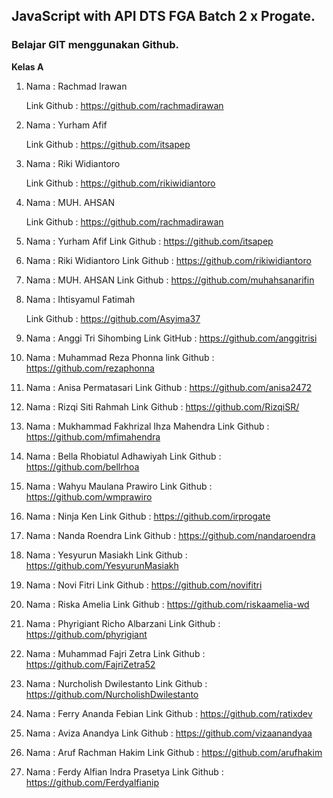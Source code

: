 ## JavaScript with API DTS FGA Batch 2 x Progate.

<h3>Belajar GIT menggunakan Github.</h3>

**Kelas A**

1. Nama : Rachmad Irawan 
    
    Link Github : https://github.com/rachmadirawan

2. Nama : Yurham Afif
    
    Link Github : https://github.com/itsapep

3. Nama : Riki Widiantoro
    
    Link Github : https://github.com/rikiwidiantoro

4. Nama : MUH. AHSAN
    
    Link Github : https://github.com/rachmadirawan

5. Nama : Yurham Afif
    Link Github : https://github.com/itsapep

6. Nama : Riki Widiantoro
    Link Github : https://github.com/rikiwidiantoro

7. Nama : MUH. AHSAN
    Link Github : https://github.com/muhahsanarifin

8. Nama : Ihtisyamul Fatimah
    
    Link Github : https://github.com/Asyima37

9. Nama : Anggi Tri Sihombing
    Link GitHub : https://github.com/anggitrisi

10. Nama : Muhammad Reza Phonna
    link Github : https://github.com/rezaphonna

11. Nama : Anisa Permatasari
    Link Github : https://github.com/anisa2472   

12. Nama : Rizqi Siti Rahmah
    Link Github : https://github.com/RizqiSR/
   
13. Nama : Mukhammad Fakhrizal Ihza Mahendra
    Link Github : https://github.com/mfimahendra
    
14. Nama : Bella Rhobiatul Adhawiyah
    Link Github : https://github.com/bellrhoa

15. Nama : Wahyu Maulana Prawiro
    Link Github : https://github.com/wmprawiro

16. Nama : Ninja Ken
    Link Github : https://github.com/irprogate

17. Nama : Nanda Roendra
    Link Github : https://github.com/nandaroendra

18. Nama : Yesyurun Masiakh
    Link Github : https://github.com/YesyurunMasiakh

19. Nama : Novi Fitri
    Link Github : https://github.com/novifitri

20. Nama : Riska Amelia
    Link Github : https://github.com/riskaamelia-wd

21. Nama : Phyrigiant Richo Albarzani
    Link Github : https://github.com/phyrigiant

22. Nama : Muhammad Fajri Zetra
    Link Github : https://github.com/FajriZetra52

23. Nama : Nurcholish Dwilestanto
    Link Github : https://github.com/NurcholishDwilestanto

24. Nama : Ferry Ananda Febian
    Link Github : https://github.com/ratixdev

25. Nama : Aviza Anandya
    Link Github : https://github.com/vizaanandyaa

26. Nama : Aruf Rachman Hakim
    Link Github : https://github.com/arufhakim

27. Nama : Ferdy Alfian Indra Prasetya
    Link Github : https://github.com/Ferdyalfianip

